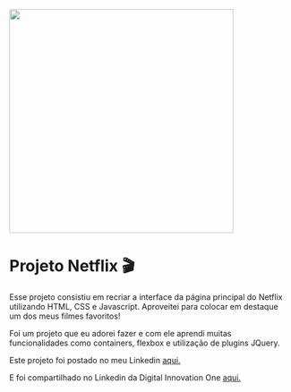 <img align="center" width="400" height="400" src="https://www.google.com/imgres?imgurl=https%3A%2F%2Flogodownload.org%2Fwp-content%2Fuploads%2F2014%2F10%2Fnetflix-logo-5.png&imgrefurl=https%3A%2F%2Flogodownload.org%2Fnetflix-logo%2F&tbnid=2kkaEwSkYYCkfM&vet=12ahUKEwiCspuzyuLsAhVOMLkGHbunD8EQMygGegUIARDcAQ..i&docid=Lr_q5oUUluTWqM&w=3500&h=946&q=logo%20netflix&hl=en&ved=2ahUKEwiCspuzyuLsAhVOMLkGHbunD8EQMygGegUIARDcAQ">

# Projeto Netflix 🎬

Esse projeto consistiu em recriar a interface da página principal do Netflix utilizando HTML, CSS e Javascript. Aproveitei para colocar em destaque um dos meus filmes favoritos!

Foi um projeto que eu adorei fazer e com ele aprendi muitas funcionalidades como containers, flexbox e utilização de plugins JQuery.

Este projeto foi postado no meu Linkedin [aqui.](https://www.linkedin.com/posts/daniella-milani_frontend-mulheresnatecnologia-bootcamp-activity-6723911640456192000-PjAT)

E foi compartilhado no Linkedin da Digital Innovation One [aqui.](https://www.linkedin.com/posts/digitalinnovation-one_a-daniella-milani-est%C3%A1-em-rumo-%C3%A0-constru%C3%A7%C3%A3o-activity-6726130343558152192-0ekm)
